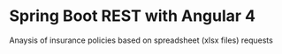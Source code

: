 # Spring Boot REST with Angular 4

Anaysis of  insurance policies based on spreadsheet (xlsx files) requests
